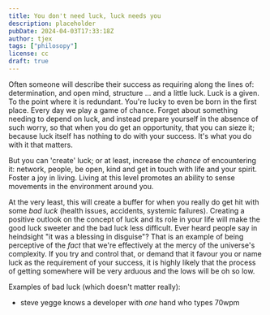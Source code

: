 ```yaml
---
title: You don't need luck, luck needs you
description: placeholder
pubDate: 2024-04-03T17:33:18Z
author: tjex
tags: ["philosopy"]
license: cc
draft: true
---
```


Often someone will describe their success as requiring along the lines of:
determination, and open mind, structure ... and a little luck. Luck is a given.
To the point where it is redundant. You're lucky to even be born in the first
place. Every day we play a game of chance. Forget about something needing to
depend on luck, and instead prepare yourself in the absence of such worry, so
that when you do get an opportunity, that you can sieze it; because luck itself
has nothing to do with your success. It's what you do with it that matters.

But you can 'create' luck; or at least, increase the _chance_ of encountering
it: network, people, be open, kind and get in touch with life and your spirit.
Foster a joy in living. Living at this level promotes an ability to sense
movements in the environment around you.

At the very least, this will create a buffer for when you really do get hit with
some _bad luck_ (health issues, accidents, systemic failures). Creating a
positive outlook on the concept of luck and its role in your life will make the
good luck sweeter and the bad luck less difficult. Ever heard people say in
heindsight "it was a blessing in disguise"? That is an example of being
perceptive of the _fact_ that we're effectively at the mercy of the universe's
complexity. If you try and control that, or demand that it favour you or name
luck as the requirement of your success, it is highly likely that the process of
getting somewhere will be very arduous and the lows will be oh so low.

Examples of bad luck (which doesn't matter really):

- steve yegge knows a developer with _one_ hand who types 70wpm
